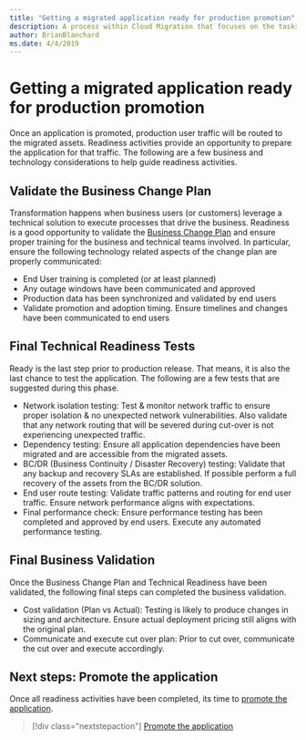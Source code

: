```yaml
---
title: "Getting a migrated application ready for production promotion"
description: A process within Cloud Migration that focuses on the tasks of migrating workloads to the cloud
author: BrianBlanchard
ms.date: 4/4/2019
---
```


# Getting a migrated application ready for production promotion

Once an application is promoted, production user traffic will be routed to the migrated assets. Readiness activities provide an opportunity to prepare the application for that traffic. The following are a few business and technology considerations to help guide readiness activities.

## Validate the Business Change Plan

Transformation happens when business users (or customers) leverage a technical solution to execute processes that drive the business. Readiness is a good opportunity to validate the [Business Change Plan](business-change-plan.md) and ensure proper training for the business and technical teams involved. In particular, ensure the following technology related aspects of the change plan are properly communicated:

* End User training is completed (or at least planned)
* Any outage windows have been communicated and approved
* Production data has been synchronized and validated by end users
* Validate promotion and adoption timing. Ensure timelines and changes have been communicated to end users

## Final Technical Readiness Tests

Ready is the last step prior to production release. That means, it is also the last chance to test the application. The following are a few tests that are suggested during this phase.

* Network isolation testing: Test & monitor network traffic to ensure proper isolation & no unexpected network vulnerabilities. Also validate that any network routing that will be severed during cut-over is not experiencing unexpected traffic.
* Dependency testing: Ensure all application dependencies have been migrated and are accessible from the migrated assets.
* BC/DR (Business Continuity / Disaster Recovery) testing: Validate that any backup and recovery SLAs are established. If possible perform a full recovery of the assets from the BC/DR solution.
* End user route testing: Validate traffic patterns and routing for end user traffic. Ensure network performance aligns with expectations.
* Final performance check: Ensure performance testing has been completed and approved by end users. Execute any automated performance testing.

## Final Business Validation

Once the Business Change Plan and Technical Readiness have been validated, the following final steps can completed the business validation.

* Cost validation (Plan vs Actual): Testing is likely to produce changes in sizing and architecture. Ensure actual deployment pricing still aligns with the original plan.
* Communicate and execute cut over plan: Prior to cut over, communicate the cut over and execute accordingly.

## Next steps: Promote the application

Once all readiness activities have been completed, its time to [promote the application](promote.md).

> [!div class="nextstepaction"]
> [Promote the application](promote.md)